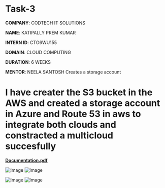 # Task-3

**COMPANY**: CODTECH IT SOLUTIONS

**NAME**: KATIPALLY PREM KUMAR

**INTERN ID**: CTO6WU155

**DOMAIN**: CLOUD COMPUTING

**DURATION**: 6 WEEKS

**MENTOR**: NEELA SANTOSH
Creates a storage account 
# I have creater the S3 bucket in the AWS and created a storage account in Azure and Route 53 in aws to integrate both clouds and constracted a multicloud succesfully 
**[Documentation.pdf](https://github.com/user-attachments/files/19197422/Documentation.pdf)**

![Image](https://github.com/user-attachments/assets/0922b5e1-0d28-48b4-82fa-087865128648)
![Image](https://github.com/user-attachments/assets/8e18271d-5cf4-4f10-b509-a7a7a5a6158e)

![Image](https://github.com/user-attachments/assets/823efe1c-2ac3-4f10-bf53-9831f4f01e4a)
![Image](https://github.com/user-attachments/assets/96701f5d-7c94-4034-aa08-22f80bcbae8f)

